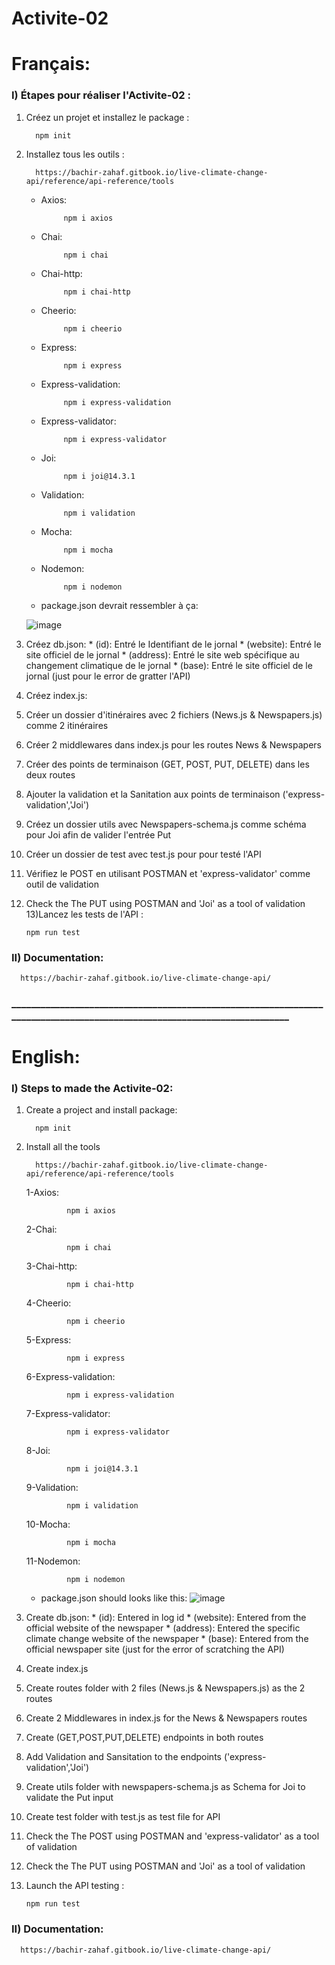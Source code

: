 # Activite-02

# Français:
### I) Étapes pour réaliser l'Activite-02 :

1) Créez un projet et installez le package :

         npm init

2) Installez tous les outils :
         
         https://bachir-zahaf.gitbook.io/live-climate-change-api/reference/api-reference/tools
	 
	 * Axios:
	 			
				npm i axios
	 * Chai:
	 			
				npm i chai
	 * Chai-http:
	 			
				npm i chai-http
	 * Cheerio:
	 			
				npm i cheerio
	 * Express:
	 			
				npm i express
	 * Express-validation:
	 			
				npm i express-validation
	 * Express-validator:
	 			
				npm i express-validator
	 * Joi:
	 			
				npm i joi@14.3.1
	 * Validation:
	 			
				npm i validation
	 * Mocha:
	 			
				npm i mocha
	 * Nodemon:
	 			
				npm i nodemon

	 * package.json devrait ressembler à ça:			
	 
	 ![image](https://user-images.githubusercontent.com/61596276/163452773-57300def-802b-4188-bbb8-6d6cc4dc9b9b.png)

         
3) Créez db.json: 
		* (id): Entré le Identifiant de le jornal 
		* (website): Entré le site officiel de le jornal 
		* (address): Entré le site web spécifique au changement climatique de le jornal
		* (base): Entré le site officiel de le jornal (just pour le error de gratter l'API)

4) Créez index.js:              

5) Créer un dossier d'itinéraires avec 2 fichiers (News.js & Newspapers.js) comme 2 itinéraires
6) Créer 2 middlewares dans index.js pour les routes News & Newspapers
7) Créer des points de terminaison (GET, POST, PUT, DELETE) dans les deux routes
8) Ajouter la validation et la Sanitation aux points de terminaison ('express-validation','Joi')
9) Créez un dossier utils avec Newspapers-schema.js comme schéma pour Joi afin de valider l'entrée Put
10) Créer un dossier de test avec test.js pour pour testé l'API
11) Vérifiez le POST en utilisant POSTMAN et 'express-validator' comme outil de validation
12) Check the The PUT using POSTMAN and 'Joi' as a tool of validation
13)Lancez les tests de l'API :

		npm run test

       
### II) Documentation:

      https://bachir-zahaf.gitbook.io/live-climate-change-api/
      
### _________________________________________________________________________________________________________________________


# English:       
### I) Steps to made the Activite-02:

1) Create a project and install package:

         npm init

2) Install all the tools
         
         https://bachir-zahaf.gitbook.io/live-climate-change-api/reference/api-reference/tools
	  1-Axios:
	 			
				npm i axios
	 2-Chai:
	 			
				npm i chai
	 3-Chai-http:
	 			
				npm i chai-http
	 4-Cheerio:
	 			
				npm i cheerio
	 5-Express:
	 			
				npm i express
	 6-Express-validation:
	 			
				npm i express-validation
	 7-Express-validator:
	 			
				npm i express-validator
	 8-Joi:
	 			
				npm i joi@14.3.1
	 9-Validation:
	 			
				npm i validation
	 10-Mocha:
	 			
				npm i mocha
	 11-Nodemon:
	 			
				npm i nodemon

	 * package.json should looks like this:
	 ![image](https://user-images.githubusercontent.com/61596276/163452813-3b16244f-32b4-4b94-9e52-46576fe0719c.png)

         
3) Create db.json:
		* (id): Entered in log id
		* (website): Entered from the official website of the newspaper
		* (address): Entered the specific climate change website of the newspaper
		* (base): Entered from the official newspaper site (just for the error of scratching the API)

4) Create index.js              
5) Create routes folder with 2 files (News.js & Newspapers.js) as the 2 routes 
6) Create 2 Middlewares in index.js for the News & Newspapers routes
7) Create (GET,POST,PUT,DELETE) endpoints in both routes
8) Add Validation and Sansitation to the endpoints ('express-validation','Joi')
9) Create utils folder with newspapers-schema.js as Schema for Joi to validate the Put input
10) Create test folder with test.js as test file for API
11) Check the The POST using POSTMAN and 'express-validator' as a tool of validation
12) Check the The PUT using POSTMAN and 'Joi' as a tool of validation
13) Launch the API testing :

		npm run test

       
### II) Documentation:

      https://bachir-zahaf.gitbook.io/live-climate-change-api/
      



